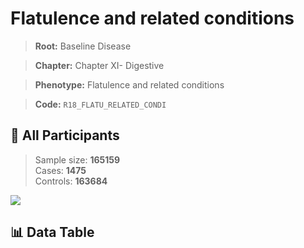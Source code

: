 # Flatulence and related conditions

> **Root:** Baseline Disease  

> **Chapter:** Chapter XI- Digestive  

> **Phenotype:** Flatulence and related conditions  

> **Code:** `R18_FLATU_RELATED_CONDI`

## 🧪 All Participants  
> Sample size: **165159**  
> Cases: **1475**  
> Controls: **163684**
<img src="/Sensitive/Figures/ALL/Incidence/R18_FLATU_RELATED_CONDI.png"/>

## 📊 Data Table
<CsvTableMRF src="/Sensitive/Data/ALL/Incidence/COX_R18_FLATU_RELATED_CONDI.csv"/>

